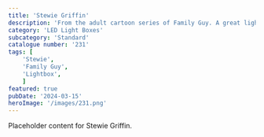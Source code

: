 ```yaml
---
title: 'Stewie Griffin'
description: 'From the adult cartoon series of Family Guy. A great light for any fan. The child genius Stewie who loves to cause mischief'
category: 'LED Light Boxes'
subcategory: 'Standard'
catalogue number: '231'
tags: [
    'Stewie', 
    'Family Guy',
    'Lightbox', 
    ]
featured: true
pubDate: '2024-03-15'
heroImage: '/images/231.png'
---
```


Placeholder content for Stewie Griffin.